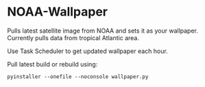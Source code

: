 # NOAA-Wallpaper

Pulls latest satellite image from NOAA and sets it as your wallpaper. Currently pulls data from tropical Atlantic area. 

Use Task Scheduler to get updated wallpaper each hour.

Pull latest build or rebuild using:

    pyinstaller --onefile --noconsole wallpaper.py
